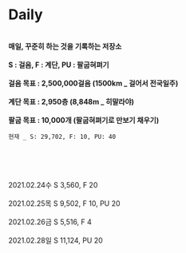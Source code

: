 # Daily

<br><b>매일, 꾸준히 하는 것을 기록하는 저장소</b></br>
<br><b>S : 걸음, F : 계단, PU : 팔굽혀펴기</b></br>
<br><b>걸음 목표 : 2,500,000걸음 (1500km _ 걸어서 전국일주)</b></br>
<br><b>계단 목표 : 2,950층 (8,848m _ 히말라야)</b></br>
<br><b>팔굽 목표 : 10,000개 (팔굽혀펴기로 만보기 채우기)</b></br>

<pre><code>현재 _ S: 29,702, F: 10, PU: 40</code></pre>
<br></br>

<br>2021.02.24수 S 3,560, F 20</br>
<br>2021.02.25목 S 9,502, F 10, PU 20</br>
<br>2021.02.26금 S 5,516, F 4</br>
<br>2021.02.28일 S 11,124, PU 20</br>